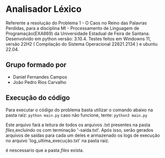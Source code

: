 # Analisador Léxico
Referente a resolução do Problema 1 - O Caos no Reino das Palavras Perdidas, para a disciplina MI - Processamento de Linguagem de Programação(EXA869) da Universidade Estadual de Feira de Santana. Desenvolvido em python versão: 3.10.4. Testes feitos em Windowns 11, versão 22H2 ( Compilação do Sistema Operacional 22621.2134 ) e ubuntu 22.04.

## Grupo formado por
- Daniel Fernandes Campos
- João Pedro Rios Carvalho

## Execução do código
Para executar o código do problema basta utilizar o comando abaixo na pasta raíz:
`python main.py`
caso não funcione, tente:
`python3 main.py`

Este arquivo fará a leitura de todos os arquivos .txt presentes na pasta *files*,excluindo os com terminação '-saida.txt'. Após isso, serão gerados arquivos de saídas para cada um deles e armazenado os logs de execução no arquivo 'log_ultima_execução.txt' na pasta raíz.

é nescessario que a pasta *files* exista.